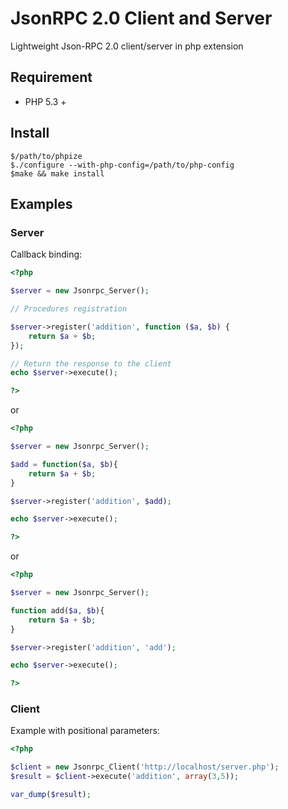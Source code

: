 JsonRPC 2.0 Client and Server
=============================

Lightweight Json-RPC 2.0 client/server in php extension

Requirement
-----------
- PHP 5.3 +

Install
-------
```
$/path/to/phpize
$./configure --with-php-config=/path/to/php-config
$make && make install
```

Examples
--------

### Server
Callback binding:

```php
<?php

$server = new Jsonrpc_Server();

// Procedures registration

$server->register('addition', function ($a, $b) {
    return $a + $b;
});

// Return the response to the client
echo $server->execute();

?>
```
or

```php
<?php

$server = new Jsonrpc_Server();

$add = function($a, $b){
	return $a + $b;
}

$server->register('addition', $add);

echo $server->execute();

?>
```

or

```php
<?php

$server = new Jsonrpc_Server();

function add($a, $b){
	return $a + $b;
}

$server->register('addition', 'add');

echo $server->execute();

?>
```


### Client
Example with positional parameters:

```php
<?php

$client = new Jsonrpc_Client('http://localhost/server.php');
$result = $client->execute('addition', array(3,5));

var_dump($result);
```


